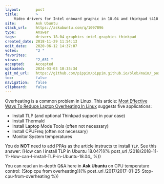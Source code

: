 ```yaml
---
layout:       post
title:        >
    Video drivers for Intel onboard graphic in 18.04 and thinkpad t410
site:         Ask Ubuntu
stack_url:    https://askubuntu.com/q/1097096
type:         Answer
tags:         drivers 18.04 graphics intel-graphics thinkpad
created_date: 2018-11-29 11:54:13
edit_date:    2020-06-12 14:37:07
votes:        "2 "
favorites:    
views:        "2,651 "
accepted:     Accepted
uploaded:     2024-03-03 10:35:34
git_md_url:   https://github.com/pippim/pippim.github.io/blob/main/_posts/2018/2018-11-29-Video-drivers-for-Intel-onboard-graphic-in-18.04-and-thinkpad-t410.md
toc:          false
navigation:   false
clipboard:    false
---
```


Overheating is a common problem in Linux. This article: [Most Effective Ways To Reduce Laptop Overheating In Linux][1] suggests five applications:

- Install TLP (and optional Thinkpad support in your case)
- Install Thermald
- Install Laptop Mode Tools (often not necessary)
- Install CPUFreq (often not necessary)
- Monitor System temperatures

You do **NOT** need to add PPAs as the article instructs to install `TLP`. See this answer: [How can I install TLP in Ubuntu 18.04?]({% post_url /2018/2018-11-11-How-can-I-install-TLP-in-Ubuntu-18.04_ %})

You can read an in-depth Q&A here in **Ask Ubuntu** on CPU temperature control: [Stop cpu from overheating]({% post_url /2017/2017-01-25-Stop-cpu-from-overheating %})

  [1]: https://itsfoss.com/reduce-overheating-laptops-linux/
